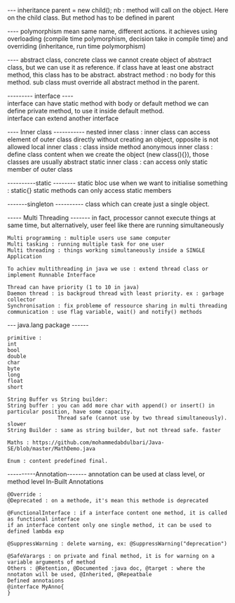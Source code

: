 --- inheritance
parent = new child();
nb : method will call on the object. Here on the child class. But method has to be defined in parent

---- polymorphism
    mean same name, different actions.
    it achieves using overloading (compile time polymorphism, decision take in compile time) 
    and overriding (inheritance, run time polymorphism)

---- abstract class, concrete class
    we cannot create object of abstract class, but we can use it as reference.
    if class have at least one abstract method, this class has to be abstract.
    abstract method : no body for this method.
    sub class must override all abstract method in the parent.

--------- interface  ----   
    interface can have static method with body or default method
    we can define private method, to use it inside default method.    
    interface can extend another interface

----  Inner class -----------
    nested inner class : inner class can access element of outer class directly without creating an object, opposite is not allowed
    local inner class : class inside method 
    anonymous inner class : define class content when we create the object (new class(){}), those classes are usually abstract
    static inner class : can access only static member of outer class

----------static --------
    static bloc use when we want to initialise something : static{}
    static methods can only access static members

-------singleton ----------
    class which can create just a single object.

----- Multi Threading -------
    in fact, processor cannot execute things at same time, but alternatively, user feel like there are running simultaneously
    
    Multi programming : multiple users use same computer
    Multi tasking : running multiple task for one user
    Multi threading : things working simultaneously inside a SINGLE Application

    To achiev multithreading in java we use : extend thread class or implement Runnable Interface

    Thread can have priority (1 to 10 in java)
    Daemon thread : is backgroud thread with least priority. ex : garbage collector
    Synchronisation : fix probleme of ressource sharing in multi threading
    communication : use flag variable, wait() and notify() methods

--- java.lang package ------

    primitive : 
    int
    bool
    double
    char
    byte
    long
    float
    short

    String Buffer vs String builder:
    String buffer : you can add more char with append() or insert() in particular position, have some capacity.
                    Thread safe (cannot use by two thread simultaneously). slower
    String Builder : same as string builder, but not thread safe. faster

    Maths : https://github.com/mohammedabdulbari/Java-SE/blob/master/MathDemo.java

    Enum : content predefined final.

----------Annotation-------
    annotation can be used at class level, or method level
    In-Built Annotations

    @Override :
    @Deprecated : on a methode, it's mean this methode is deprecated

    @FunctionalInterface : if a interface content one method, it is called as functional interface
    if an interface content only one single method, it can be used to defined lambda exp

    @SuppressWarning : delete warning, ex: @SuppressWarning("deprecation")

    @SafeVarargs : on private and final method, it is for warning on a variable arguments of method
    Others : @Retention, @Documented :java doc, @target : where the nnotaton will be used, @Inherited, @Repeatbale
    Defined annotaions
    @interface MyAnno{
    }